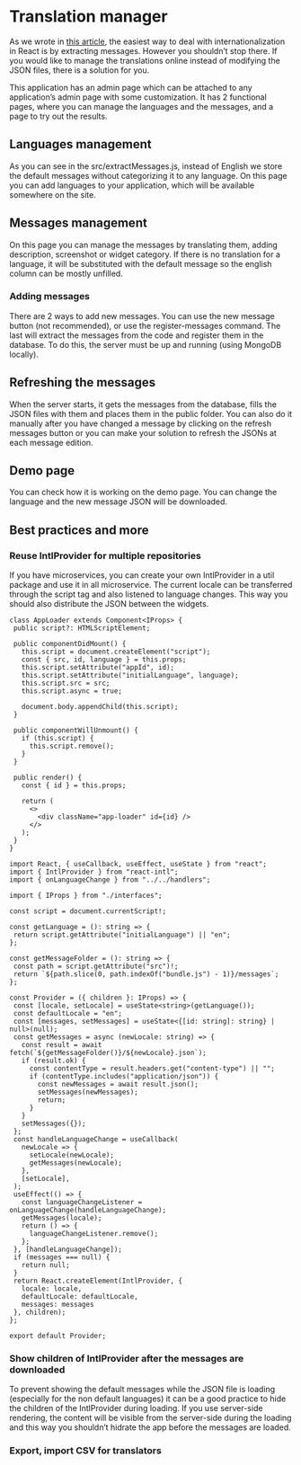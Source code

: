 # Translation manager

As we wrote in [this article](https://benestudio.co/internationalize-your-react-app-with-react-intl/), the easiest way to deal with internationalization in React is by extracting messages. However you shouldn’t stop there. If you would like to manage the translations online instead of modifying the JSON files, there is a solution for you.

This application has an admin page which can be attached to any application’s admin page with some customization. It has 2 functional pages, where you can manage the languages and the messages, and a page to try out the results.
## Languages management
As you can see in the src/extractMessages.js, instead of English we store the default messages without categorizing it to any language. On this page you can add languages to your application, which will be available somewhere on the site.
## Messages management
On this page you can manage the messages by translating them, adding description, screenshot or widget category. If there is no translation for a language, it will be substituted with the default message so the english column can be mostly unfilled.
### Adding messages
There are 2 ways to add new messages. You can use the new message button (not recommended), or use the register-messages command. The last will extract the messages from the code and register them in the database. To do this, the server must be up and running (using MongoDB locally).
## Refreshing the messages
When the server starts, it gets the messages from the database, fills the JSON files with them and places them in the public folder. You can also do it manually after you have changed a message by clicking on the refresh messages button or you can make your solution to refresh the JSONs at each message edition.
## Demo page
You can check how it is working on the demo page. You can change the language and the new message JSON will be downloaded.
## Best practices and more
### Reuse IntlProvider for multiple repositories
If you have microservices, you can create your own IntlProvider in a util package and use it in all microservice. The current locale can be transferred through the script tag and also listened to language changes. This way you should also distribute the JSON between the widgets.

```
class AppLoader extends Component<IProps> {
 public script?: HTMLScriptElement;
 
 public componentDidMount() {
   this.script = document.createElement("script");
   const { src, id, language } = this.props;
   this.script.setAttribute("appId", id);
   this.script.setAttribute("initialLanguage", language);
   this.script.src = src;
   this.script.async = true;
 
   document.body.appendChild(this.script);
 }
 
 public componentWillUnmount() {
   if (this.script) {
     this.script.remove();
   }
 }
 
 public render() {
   const { id } = this.props;
 
   return (
     <>
       <div className="app-loader" id={id} />
     </>
   );
 }
}
```

```
import React, { useCallback, useEffect, useState } from "react";
import { IntlProvider } from "react-intl";
import { onLanguageChange } from "../../handlers";
 
import { IProps } from "./interfaces";
 
const script = document.currentScript!;
 
const getLanguage = (): string => {
 return script.getAttribute("initialLanguage") || "en";
};
 
const getMessageFolder = (): string => {
 const path = script.getAttribute("src")!;
 return `${path.slice(0, path.indexOf("bundle.js") - 1)}/messages`;
};
 
const Provider = ({ children }: IProps) => {
 const [locale, setLocale] = useState<string>(getLanguage());
 const defaultLocale = "en";
 const [messages, setMessages] = useState<{[id: string]: string} | null>(null);
 const getMessages = async (newLocale: string) => {
   const result = await fetch(`${getMessageFolder()}/${newLocale}.json`);
   if (result.ok) {
     const contentType = result.headers.get("content-type") || "";
     if (contentType.includes("application/json")) {
       const newMessages = await result.json();
       setMessages(newMessages);
       return;
     }
   }
   setMessages({});
 };
 const handleLanguageChange = useCallback(
   newLocale => {
     setLocale(newLocale);
     getMessages(newLocale);
   },
   [setLocale],
 );
 useEffect(() => {
   const languageChangeListener = onLanguageChange(handleLanguageChange);
   getMessages(locale);
   return () => {
     languageChangeListener.remove();
   };
 }, [handleLanguageChange]);
 if (messages === null) {
   return null;
 }
 return React.createElement(IntlProvider, {
   locale: locale,
   defaultLocale: defaultLocale,
   messages: messages
 }, children);
};
 
export default Provider;
```

### Show children of IntlProvider after the messages are downloaded
To prevent showing the default messages while the JSON file is loading (especially for the non default languages) it can be a good practice to hide the children of the IntlProvider during loading. If you use server-side rendering, the content will be visible from the server-side during the loading and this way you shouldn’t hidrate the app before the messages are loaded.
### Export, import CSV for translators
